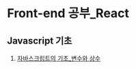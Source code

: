 # Front-end 공부_React

## Javascript 기초
1. [자바스크립트의 기초_변수와 상수](https://everyonelove.tistory.com/218)
